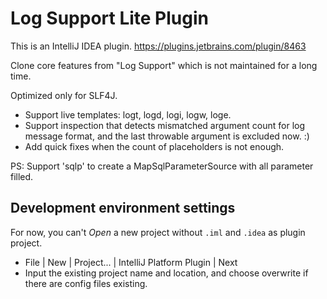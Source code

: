 # Log Support Lite Plugin

This is an IntelliJ IDEA plugin. <https://plugins.jetbrains.com/plugin/8463>

Clone core features from "Log Support" which is not maintained for a long time.

Optimized only for SLF4J.

- Support live templates: logt, logd, logi, logw, loge. </li>
- Support inspection that detects mismatched argument count for log message format,
    and the last throwable argument is excluded now. :)
- Add quick fixes when the count of placeholders is not enough.

PS: Support 'sqlp' to create a MapSqlParameterSource with all parameter filled.

## Development environment settings

For now, you can't *Open* a new project without `.iml` and `.idea` as plugin project.

- File | New | Project... | IntelliJ Platform Plugin | Next
- Input the existing project name and location, and choose overwrite if there are
    config files existing.
